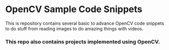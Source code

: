 # OpenCV Sample Code Snippets
This is repository contains several basic to advance OpenCV code snippets to do stuff from reading images to do amazing things with videos. 
### This repo also contains projects implemented using OpenCV.
